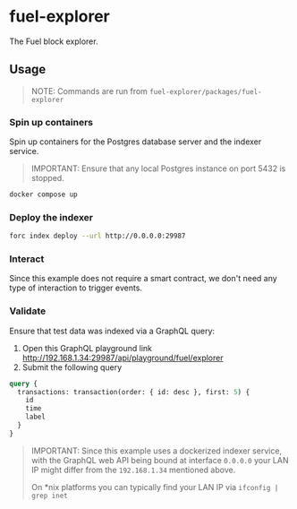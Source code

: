 # fuel-explorer

The Fuel block explorer.

## Usage

> NOTE: Commands are run from `fuel-explorer/packages/fuel-explorer`

### Spin up containers

Spin up containers for the Postgres database server and the indexer service.

> IMPORTANT: Ensure that any local Postgres instance on port 5432 is stopped.

```bash
docker compose up
```

### Deploy the indexer

```bash
forc index deploy --url http://0.0.0.0:29987
```

### Interact

Since this example does not require a smart contract, we don't need any type of interaction to trigger events.

### Validate

Ensure that test data was indexed via a GraphQL query:
  1. Open this GraphQL playground link http://192.168.1.34:29987/api/playground/fuel/explorer
  2. Submit the following query

```graphql
query {
  transactions: transaction(order: { id: desc }, first: 5) {
    id
    time
    label
  }
}
```

> IMPORTANT: Since this example uses a dockerized indexer service, with the GraphQL
> web API being bound at interface `0.0.0.0` your LAN IP might differ from the
> `192.168.1.34` mentioned above.
>
> On *nix platforms you can typically find your LAN IP via `ifconfig | grep inet`
